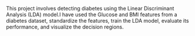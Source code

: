 This project involves detecting diabetes using the Linear Discriminant Analysis (LDA) model.I have used the Glucose and BMI features from a diabetes dataset, standardize the features, train the LDA model, evaluate its performance, and visualize the decision regions.
